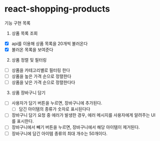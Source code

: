 # react-shopping-products

기능 구현 목록

1. 상품 목록 조회

- [x] api를 이용해 상품 목록을 20개씩 불러온다
- [x] 불러온 목록을 보여준다

2. 상품 정렬 및 필터링

- [ ] 상품을 카테고리별로 필터링 한다
- [ ] 상품을 높은 가격 순으로 정렬한다
- [ ] 상품을 낮은 가격 순으로 정렬한다다

3. 상품 장바구니 담기

- [ ] 사용자가 담기 버튼을 누르면, 장바구니에 추가된다.
  - [ ] 담긴 아이템의 종류가 숫자로 표시된다다
- [ ] 장바구니 담기 요청 중 에러가 발생한 경우, 에러 메시지를 사용자에게 알려주는 UI를 표시한다.
- [ ] 장바구니에서 빼기 버튼을 누르면, 장바구니에서 해당 아이템이 제거된다.
- [ ] 장바구니에 담긴 아이템 종류의 최대 개수는 50개이다.
